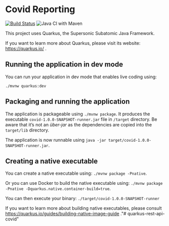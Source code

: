 # Covid Reporting

[![Build Status](https://travis-ci.com/ashusharmatech/quarkus-rest-api-covid.svg?branch=master)](https://travis-ci.com/ashusharmatech/quarkus-rest-api-covid)
![Java CI with Maven](https://github.com/ashusharmatech/quarkus-rest-api-covid/workflows/Java%20CI%20with%20Maven/badge.svg)

This project uses Quarkus, the Supersonic Subatomic Java Framework.

If you want to learn more about Quarkus, please visit its website: https://quarkus.io/ .

## Running the application in dev mode

You can run your application in dev mode that enables live coding using:
```
./mvnw quarkus:dev
```

## Packaging and running the application

The application is packageable using `./mvnw package`.
It produces the executable `covid-1.0.0-SNAPSHOT-runner.jar` file in `/target` directory.
Be aware that it’s not an _über-jar_ as the dependencies are copied into the `target/lib` directory.

The application is now runnable using `java -jar target/covid-1.0.0-SNAPSHOT-runner.jar`.

## Creating a native executable

You can create a native executable using: `./mvnw package -Pnative`.

Or you can use Docker to build the native executable using: `./mvnw package -Pnative -Dquarkus.native.container-build=true`.

You can then execute your binary: `./target/covid-1.0.0-SNAPSHOT-runner`

If you want to learn more about building native executables, please consult https://quarkus.io/guides/building-native-image-guide ."# quarkus-rest-api-covid" 
